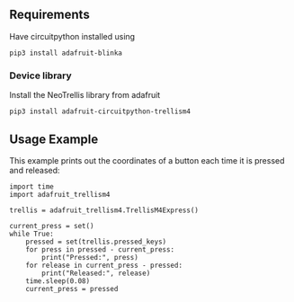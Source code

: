 

## Requirements
Have circuitpython installed using
```shell
pip3 install adafruit-blinka
```

### Device library
Install the NeoTrellis library from adafruit
```shell
pip3 install adafruit-circuitpython-trellism4
```

## Usage Example
This example prints out the coordinates of a button each time it is pressed and released:
```python3
import time
import adafruit_trellism4

trellis = adafruit_trellism4.TrellisM4Express()

current_press = set()
while True:
    pressed = set(trellis.pressed_keys)
    for press in pressed - current_press:
        print("Pressed:", press)
    for release in current_press - pressed:
        print("Released:", release)
    time.sleep(0.08)
    current_press = pressed
```
